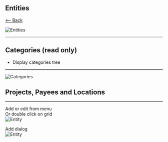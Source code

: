 ## Entities
[<-- Back](https://vov4uk.github.io/Financier.Desktop)

![Entities](https://vov4uk.github.io/Financier.Desktop/img/entities.png)
_____________
## Categories (read only)
- Display categories tree
_____________
![Categories](https://vov4uk.github.io/Financier.Desktop/img/categories.png)

## Projects, Payees and Locations
_____________
Add or edit from menu \
Or double click on grid \
![Entity](https://vov4uk.github.io/Financier.Desktop/img/entities_menu.png)

Add dialog\
![Entity](https://vov4uk.github.io/Financier.Desktop/img/add_entity.png)
